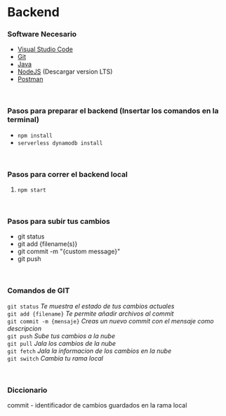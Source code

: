 # Backend

### Software Necesario

- [Visual Studio Code](https://code.visualstudio.com/)
- [Git](https://git-scm.com/downloads)
- [Java](https://www.java.com/en/download/)
- [NodeJS](https://nodejs.org/es/) (Descargar version LTS)
- [Postman](https://www.postman.com/)

<br>

### Pasos para preparar el backend (Insertar los comandos en la terminal)

- `npm install`
- `serverless dynamodb install`

<br>

### Pasos para correr el backend local

1. `npm start`

<br>

### Pasos para subir tus cambios

- git status
- git add {filename(s)}
- git commit -m "{custom message}"
- git push

<br>

### Comandos de GIT

`git status` _Te muestra el estado de tus cambios actuales_ <br>
`git add {filename}` _Te permite añadir archivos al commit_ <br>
`git commit -m {mensaje}` _Creas un nuevo commit con el mensaje como descripcion_ <br>
`git push` _Sube tus cambios a la nube_ <br>
`git pull` _Jala los cambios de la nube_ <br>
`git fetch` _Jala la informacion de los cambios en la nube_ <br>
`git switch` _Cambia tu rama local_ <br>

<br>

### Diccionario

commit - identificador de cambios guardados en la rama local <br>
